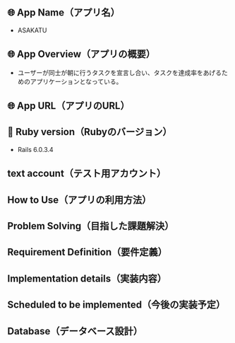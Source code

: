 ## 🌐 App Name（アプリ名）

* ASAKATU

## 🌐 App Overview（アプリの概要）

* ユーザーが同士が朝に行うタスクを宣言し合い、タスクを達成率をあげるためのアプリケーションとなっている。

## 🌐 App URL（アプリのURL）


## 📂 Ruby version（Rubyのバージョン）

* Rails 6.0.3.4

## text account（テスト用アカウント）


## How to Use（アプリの利用方法）


## Problem Solving（目指した課題解決）


## Requirement Definition（要件定義）


## Implementation details（実装内容）


## Scheduled to be implemented（今後の実装予定）


## Database（データベース設計）